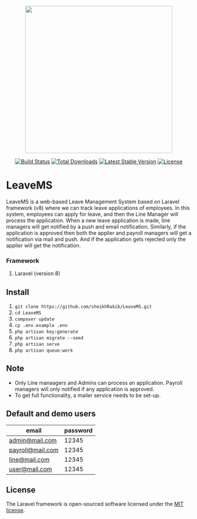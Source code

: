 <p align="center"><a href="https://laravel.com" target="_blank"><img src="https://raw.githubusercontent.com/laravel/art/master/logo-lockup/5%20SVG/2%20CMYK/1%20Full%20Color/laravel-logolockup-cmyk-red.svg" width="400"></a></p>

<p align="center">
<a href="https://travis-ci.org/laravel/framework"><img src="https://travis-ci.org/laravel/framework.svg" alt="Build Status"></a>
<a href="https://packagist.org/packages/laravel/framework"><img src="https://img.shields.io/packagist/dt/laravel/framework" alt="Total Downloads"></a>
<a href="https://packagist.org/packages/laravel/framework"><img src="https://img.shields.io/packagist/v/laravel/framework" alt="Latest Stable Version"></a>
<a href="https://packagist.org/packages/laravel/framework"><img src="https://img.shields.io/packagist/l/laravel/framework" alt="License"></a>
</p>

# LeaveMS
LeaveMS is a web-based Leave Management System based on Laravel framework (v8) where we can track leave applications of employees. In this system, employees can apply for leave, and then the Line Manager will process the application. When a new leave application is made, line managers will get notified by a push and email notification. Similarly, if the application is approved then both the applier and payroll managers will get a notification via mail and push. And if the application gets rejected only the applier will get the notification.

### Framework
1. Laravel (version 8)

## Install
01. `git clone https://github.com/sheikhRakib/LeaveMS.git`
02. `cd LeaveMS`
03. `composer update`
04. `cp .env.example .env`
05. `php artisan key:generate`
06. `php artisan migrate --seed`
07. `php artisan serve`
08. `php artisan queue:work`

## Note
* Only Line manaagers and Admins can process an application. Payroll managers will only notified if any application is approved.
* To get full functionality, a mailer service needs to be set-up.  

## Default and demo users 
email            | password
-----------------|---------
admin@mail.com   | 12345
payroll@mail.com | 12345
line@mail.com    | 12345 
user@mail.com    | 12345

## License
The Laravel framework is open-sourced software licensed under the [MIT license](https://opensource.org/licenses/MIT).
